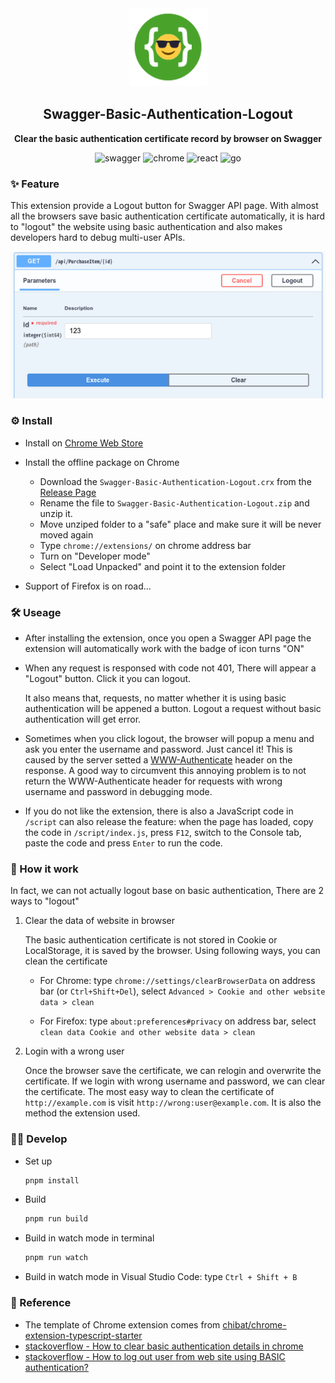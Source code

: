 <div align="center">
  <img src="./image/icon.png" width="125"/>
  <h2>Swagger-Basic-Authentication-Logout</h2>
  <p>
    <strong>Clear the basic authentication certificate record by browser on Swagger</strong>
  </p>
  <p>
    <img alt="swagger" src="https://img.shields.io/badge/Swagger-85EA2D?style=flat-square&logo=Swagger&logoColor=black"/> <img alt="chrome" src="https://img.shields.io/badge/Chrome Extension-4285F4?style=flat-square&logo=GoogleChrome&logoColor=white"/> <img alt="react" src="https://img.shields.io/badge/React-61DAFB?style=flat-square&logo=React&logoColor=black"/> <img alt="go" src="https://img.shields.io/badge/Webpack-8DD6F9?style=flat-square&logo=Webpack&logoColor=black"/>



  </p>
</div>

### ✨ Feature

This extension provide a Logout button for Swagger API page. With almost all the browsers save basic authentication certificate automatically, it is hard to "logout" the website using basic authentication and also makes developers hard to debug multi-user APIs.

<div align="center">
  <img src="./image/demonstration-1.png"/>
</div>

### ⚙️ Install

- Install on [Chrome Web Store](https://chrome.google.com/webstore/detail/swagger-basic-authenticat/odoockcomgcdpmdhnenigjdjaiibibhk)
- Install the offline package on Chrome
  - Download the `Swagger-Basic-Authentication-Logout.crx` from the [Release Page](https://github.com/KairuiLiu/Swagger-Basic-Authentication-Logout/releases)
  - Rename the file to  `Swagger-Basic-Authentication-Logout.zip` and unzip it.
  - Move unziped folder to a "safe" place and make sure it will be never moved again
  - Type `chrome://extensions/` on chrome address bar
  - Turn on "Developer mode"
  - Select "Load Unpacked" and point it to the extension folder

- Support of Firefox is on road...

### 🛠️ Useage

- After installing the extension, once you open a Swagger API page the extension will automatically work with the badge of icon turns "ON"

- When any request is responsed with code not 401, There will appear a "Logout" button. Click it you can logout.

  It also means that, requests, no matter whether it is using basic authentication will be appened a button. Logout a request without basic authentication will get error.

- Sometimes when you click logout, the browser will popup a menu and ask you enter the username and password. Just cancel it! This is caused by the server setted a [WWW-Authenticate](https://developer.mozilla.org/en-US/docs/Web/HTTP/Headers/WWW-Authenticate) header on the response. A good way to circumvent this annoying problem is to not return the WWW-Authenticate header for requests with wrong username and password in debugging mode.

- If you do not like the extension, there is also a JavaScript code in `/script` can also release the feature: when the page has loaded, copy the code in `/script/index.js`, press `F12`, switch to the Console tab, paste the code and press `Enter` to run the code.

### 🤔 How it work

In fact, we can not actually logout base on basic authentication, There are 2 ways to "logout"

1. Clear the data of website in browser

   The basic authentication certificate is not stored in Cookie or LocalStorage, it is saved by the browser. Using following ways, you can clean the certificate

   - For Chrome: type `chrome://settings/clearBrowserData` on address bar (or `Ctrl+Shift+Del`), select `Advanced > Cookie and other website data > clean`

   - For Firefox: type `about:preferences#privacy` on address bar, select `clean data Cookie and other website data > clean`

2. Login with a wrong user

   Once the browser save the certificate, we can relogin and overwrite the certificate. If we login with wrong username and password, we can clear the certificate. The most easy way to clean the certificate of `http://example.com` is visit `http://wrong:user@example.com`. It is also the method the extension used.


### 🧑‍💻 Develop

- Set up

  ```bash
  pnpm install
  ```

- Build

  ```bash
  pnpm run build
  ```

- Build in watch mode in terminal

  ```bash
  pnpm run watch
  ```

- Build in watch mode in Visual Studio Code: type `Ctrl + Shift + B`

### 🥰 Reference

- The template of Chrome extension comes from [chibat/chrome-extension-typescript-starter](https://github.com/chibat/chrome-extension-typescript-starter)
- [stackoverflow - How to clear basic authentication details in chrome](https://stackoverflow.com/questions/5957822/how-to-clear-basic-authentication-details-in-chrome)
- [stackoverflow - How to log out user from web site using BASIC authentication?](https://stackoverflow.com/questions/233507/how-to-log-out-user-from-web-site-using-basic-authentication)

